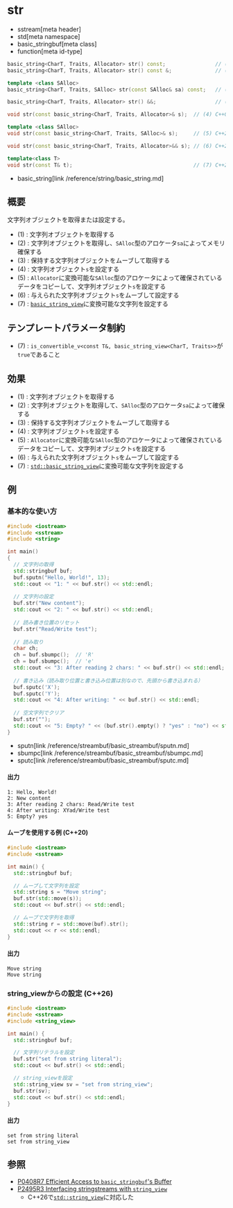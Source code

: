 # str
* sstream[meta header]
* std[meta namespace]
* basic_stringbuf[meta class]
* function[meta id-type]

```cpp
basic_string<CharT, Traits, Allocator> str() const;                // (1) C++03
basic_string<CharT, Traits, Allocator> str() const &;              // (1) C++20

template <class SAlloc>
basic_string<CharT, Traits, SAlloc> str(const SAlloc& sa) const;   // (2) C++20

basic_string<CharT, Traits, Allocator> str() &&;                   // (3) C++20

void str(const basic_string<CharT, Traits, Allocator>& s);  // (4) C++03

template <class SAlloc>
void str(const basic_string<CharT, Traits, SAlloc>& s);     // (5) C++20

void str(const basic_string<CharT, Traits, Allocator>&& s); // (6) C++20

template<class T>
void str(const T& t);                                       // (7) C++26
```
* basic_string[link /reference/string/basic_string.md]

## 概要
文字列オブジェクトを取得または設定する。

- (1) : 文字列オブジェクトを取得する
- (2) : 文字列オブジェクトを取得し、`SAlloc`型のアロケータ`sa`によってメモリ確保する
- (3) : 保持する文字列オブジェクトをムーブして取得する
- (4) : 文字列オブジェクト`s`を設定する
- (5) : `Allocator`に変換可能な`SAlloc`型のアロケータによって確保されているデータをコピーして、文字列オブジェクト`s`を設定する
- (6) : 与えられた文字列オブジェクト`s`をムーブして設定する
- (7) : [`basic_string_view`](/reference/string_view/basic_string_view.md)に変換可能な文字列を設定する


## テンプレートパラメータ制約
- (7) : `is_convertible_v<const T&, basic_string_view<CharT, Traits>>`が`true`であること


## 効果
- (1) : 文字列オブジェクトを取得する
- (2) : 文字列オブジェクトを取得して、`SAlloc`型のアロケータ`sa`によって確保する
- (3) : 保持する文字列オブジェクトをムーブして取得する
- (4) : 文字列オブジェクト`s`を設定する
- (5) : `Allocator`に変換可能な`SAlloc`型のアロケータによって確保されているデータをコピーして、文字列オブジェクト`s`を設定する
- (6) : 与えられた文字列オブジェクト`s`をムーブして設定する
- (7) : [`std::basic_string_view`](/reference/string_view/basic_string_view.md)に変換可能な文字列を設定する


## 例
### 基本的な使い方
```cpp example
#include <iostream>
#include <sstream>
#include <string>

int main()
{
  // 文字列の取得
  std::stringbuf buf;
  buf.sputn("Hello, World!", 13);
  std::cout << "1: " << buf.str() << std::endl;
  
  // 文字列の設定
  buf.str("New content");
  std::cout << "2: " << buf.str() << std::endl;
  
  // 読み書き位置のリセット
  buf.str("Read/Write test");
  
  // 読み取り
  char ch;
  ch = buf.sbumpc();  // 'R'
  ch = buf.sbumpc();  // 'e'
  std::cout << "3: After reading 2 chars: " << buf.str() << std::endl;
  
  // 書き込み（読み取り位置と書き込み位置は別なので、先頭から書き込まれる）
  buf.sputc('X');
  buf.sputc('Y');
  std::cout << "4: After writing: " << buf.str() << std::endl;
  
  // 空文字列でクリア
  buf.str("");
  std::cout << "5: Empty? " << (buf.str().empty() ? "yes" : "no") << std::endl;
}
```
* sputn[link /reference/streambuf/basic_streambuf/sputn.md]
* sbumpc[link /reference/streambuf/basic_streambuf/sbumpc.md]
* sputc[link /reference/streambuf/basic_streambuf/sputc.md]

#### 出力
```
1: Hello, World!
2: New content
3: After reading 2 chars: Read/Write test
4: After writing: XYad/Write test
5: Empty? yes
```

#### ムーブを使用する例 (C++20)
```cpp example
#include <iostream>
#include <sstream>

int main() {
  std::stringbuf buf;

  // ムーブして文字列を設定
  std::string s = "Move string";
  buf.str(std::move(s));
  std::cout << buf.str() << std::endl;

  // ムーブで文字列を取得
  std::string r = std::move(buf).str();
  std::cout << r << std::endl;
}
```

#### 出力
```
Move string
Move string
```

### string_viewからの設定 (C++26)
```cpp example
#include <iostream>
#include <sstream>
#include <string_view>

int main() {
  std::stringbuf buf;

  // 文字列リテラルを設定
  buf.str("set from string literal");
  std::cout << buf.str() << std::endl;

  // string_viewを設定
  std::string_view sv = "set from string_view";
  buf.str(sv);
  std::cout << buf.str() << std::endl;
}
```

#### 出力
```
set from string literal
set from string_view
```

## 参照
- [P0408R7 Efficient Access to `basic_stringbuf`'s Buffer](https://www.open-std.org/jtc1/sc22/wg21/docs/papers/2019/p0408r7.pdf)
- [P2495R3 Interfacing stringstreams with `string_view`](https://www.open-std.org/jtc1/sc22/wg21/docs/papers/2023/p2495r3.pdf)
    - C++26で[`std::string_view`](/reference/string_view/basic_string_view.md)に対応した
